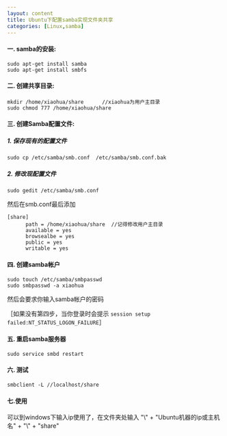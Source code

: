 ```yaml
---
layout: content
title: Ubuntu下配置samba实现文件夹共享
categories: [Linux,samba]
---
```


#### 一. samba的安装:
```
sudo apt-get install samba
sudo apt-get install smbfs
```

#### 二. 创建共享目录:
```
mkdir /home/xiaohua/share      //xiaohua为用户主目录
sudo chmod 777 /home/xiaohua/share
```
#### 三. 创建Samba配置文件:

##### 1. 保存现有的配置文件
```
sudo cp /etc/samba/smb.conf  /etc/samba/smb.conf.bak
```
##### 2. 修改现配置文件
```
sudo gedit /etc/samba/smb.conf
```
然后在smb.conf最后添加
```
[share]
      path = /home/xiaohua/share  //记得修改用户主目录
      available = yes
      browsealbe = yes
      public = yes
      writable = yes
```
#### 四. 创建samba帐户
```
sudo touch /etc/samba/smbpasswd
sudo smbpasswd -a xiaohua
```
然后会要求你输入samba帐户的密码

 ［如果没有第四步，当你登录时会提示 ```session setup failed:NT_STATUS_LOGON_FAILURE```］
#### 五. 重启samba服务器
```
sudo service smbd restart
```
#### 六. 测试
```
smbclient -L //localhost/share
```
#### 七.使用

可以到windows下输入ip使用了，在文件夹处输入 "\\" + "Ubuntu机器的ip或主机名" + "\\" + "share"